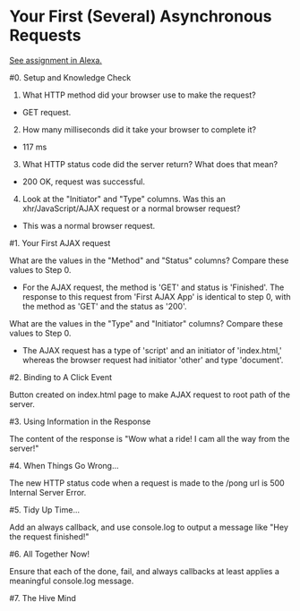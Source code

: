 # Your First (Several) Asynchronous Requests

[See assignment in Alexa.](https://alexa.bitmaker.co/cohorts/67/assignments/2055/latest)

#0. Setup and Knowledge Check

1. What HTTP method did your browser use to make the request?
- GET request.

2. How many milliseconds did it take your browser to complete it?
- 117 ms

3. What HTTP status code did the server return? What does that mean?
- 200 OK, request was successful.

4. Look at the "Initiator" and "Type" columns. Was this an xhr/JavaScript/AJAX request or a normal browser request?
- This was a normal browser request.

#1. Your First AJAX request

What are the values in the "Method" and "Status" columns? Compare these values to Step 0.
- For the AJAX request, the method is 'GET' and status is 'Finished'. The response to this request from 'First AJAX App' is identical to step 0, with the method as 'GET' and the status as '200'.

What are the values in the "Type" and "Initiator" columns? Compare these values to Step 0.
- The AJAX request has a type of 'script' and an initiator of 'index.html,' whereas the browser request had initiator 'other' and type 'document'.

#2. Binding to A Click Event

Button created on index.html page to make AJAX request to root path of the server.

#3. Using Information in the Response

The content of the response is "Wow what a ride! I cam all the way from the server!"

#4. When Things Go Wrong...

The new HTTP status code when a request is made to the /pong url is 500 Internal Server Error.

#5. Tidy Up Time...

Add an always callback, and use console.log to output a message like "Hey the request finished!"

#6. All Together Now!

Ensure that each of the done, fail, and always callbacks at least applies a meaningful console.log message.

#7. The Hive Mind

